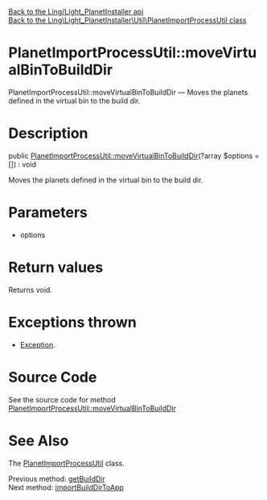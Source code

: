 [Back to the Ling/Light_PlanetInstaller api](https://github.com/lingtalfi/Light_PlanetInstaller/blob/master/doc/api/Ling/Light_PlanetInstaller.md)<br>
[Back to the Ling\Light_PlanetInstaller\Util\PlanetImportProcessUtil class](https://github.com/lingtalfi/Light_PlanetInstaller/blob/master/doc/api/Ling/Light_PlanetInstaller/Util/PlanetImportProcessUtil.md)


PlanetImportProcessUtil::moveVirtualBinToBuildDir
================



PlanetImportProcessUtil::moveVirtualBinToBuildDir — Moves the planets defined in the virtual bin to the build dir.




Description
================


public [PlanetImportProcessUtil::moveVirtualBinToBuildDir](https://github.com/lingtalfi/Light_PlanetInstaller/blob/master/doc/api/Ling/Light_PlanetInstaller/Util/PlanetImportProcessUtil/moveVirtualBinToBuildDir.md)(?array $options = []) : void




Moves the planets defined in the virtual bin to the build dir.




Parameters
================


- options

    


Return values
================

Returns void.


Exceptions thrown
================

- [Exception](http://php.net/manual/en/class.exception.php).&nbsp;







Source Code
===========
See the source code for method [PlanetImportProcessUtil::moveVirtualBinToBuildDir](https://github.com/lingtalfi/Light_PlanetInstaller/blob/master/Util/PlanetImportProcessUtil.php#L500-L587)


See Also
================

The [PlanetImportProcessUtil](https://github.com/lingtalfi/Light_PlanetInstaller/blob/master/doc/api/Ling/Light_PlanetInstaller/Util/PlanetImportProcessUtil.md) class.

Previous method: [getBuildDir](https://github.com/lingtalfi/Light_PlanetInstaller/blob/master/doc/api/Ling/Light_PlanetInstaller/Util/PlanetImportProcessUtil/getBuildDir.md)<br>Next method: [importBuildDirToApp](https://github.com/lingtalfi/Light_PlanetInstaller/blob/master/doc/api/Ling/Light_PlanetInstaller/Util/PlanetImportProcessUtil/importBuildDirToApp.md)<br>

